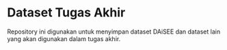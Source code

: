 # Dataset Tugas Akhir
Repository ini digunakan untuk menyimpan dataset DAiSEE dan dataset lain yang akan digunakan dalam tugas akhir.
